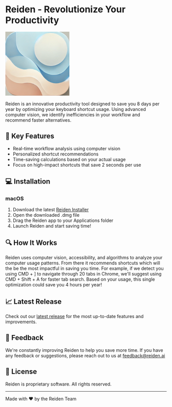 # Reiden - Revolutionize Your Productivity

<img src="logo.png" alt="Reiden Logo" width="200"/>

Reiden is an innovative productivity tool designed to save you 8 days per year by optimizing your keyboard shortcut usage. Using advanced computer vision, we identify inefficiencies in your workflow and recommend faster alternatives.

## 🚀 Key Features

- Real-time workflow analysis using computer vision
- Personalized shortcut recommendations
- Time-saving calculations based on your actual usage
- Focus on high-impact shortcuts that save 2 seconds per use

## 💻 Installation

### macOS
1. Download the latest [Reiden Installer](https://github.com/guymorita/Reiden-Releases/releases/latest)
2. Open the downloaded .dmg file
3. Drag the Reiden app to your Applications folder
4. Launch Reiden and start saving time!

## 🔍 How It Works

Reiden uses computer vision, accessibility, and algorithms to analyze your computer usage patterns. From there it recommends shortcuts which will the be the most impactful in saving you time. For example, if we detect you using CMD + ] to navigate through 20 tabs in Chrome, we'll suggest using CMD + Shift + A for faster tab search. Based on your usage, this single optimization could save you 4 hours per year!

## 📈 Latest Release

Check out our [latest release](https://github.com/guymorita/Reiden-Releases/releases/latest) for the most up-to-date features and improvements.

## 🤝 Feedback

We're constantly improving Reiden to help you save more time. If you have any feedback or suggestions, please reach out to us at feedback@reiden.ai

## 📄 License

Reiden is proprietary software. All rights reserved.

---

Made with ❤️ by the Reiden Team
